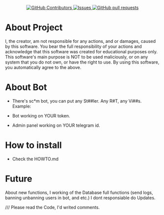 </p>
  <p align="center">
    <a href="https://github.com/fairet/The-Scam-Bot/actions">
    </a>
    <a href="https://github.com/fairet/The-Scam-Bot/graphs/contributors">
      <img alt="GitHub Contributors" src="https://img.shields.io/github/contributors/fairet/The-Scam-Bot" />
    </a>
    <a href="https://codecov.io/gh/fairet/The-Scam-Bot">
    </a>
    <a href="https://github.com/fairet/The-Scam-Bot/issues">
      <img alt="Issues" src="https://img.shields.io/github/issues/fairet/The-Scam-Bot?color=0088ff" />
    </a>
    <a href="https://github.com/fairet/The-Scam-Bot/pulls">
      <img alt="GitHub pull requests" src="https://img.shields.io/github/issues-pr/fairet/The-Scam-Bot?color=0088ff" />
    </a>
  </p>
</p>

# About Project
I, the creator, am not responsible for any actions, and or damages, caused by this software.
You bear the full responsibility of your actions and acknowledge that this software was created for educational purposes only.
This software's main purpose is NOT to be used maliciously, or on any system that you do not own, or have the right to use.
By using this software, you automatically agree to the above.

# About Bot
* There's sc*m bot, you can put any St##ler. Any R#T, any Vi##s.
Example:

* Bot working on YOUR token.
* Admin panel working on YOUR telegram id.

# How to install
* Check the HOWTO.md

# Future
About new functions, I working of the Database full functions (send logs, banning unbanning users in bot, and etc.)
I dont responsiable do Updates.

/// Please read the Code, I'd writed comments.
